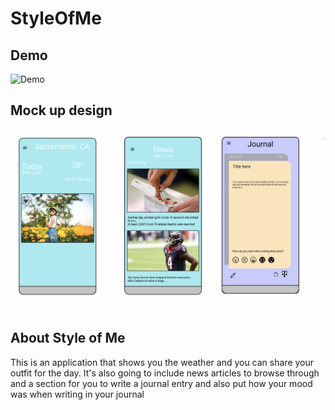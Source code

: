 # StyleOfMe

## Demo
![Demo](demo3.gif)
## Mock up design
<img src="SS/mockup.png" >


## About Style of Me

This is an application that shows you the weather and you can share your outfit for the day. It's also going to include news articles to browse through and a section for you to write a journal entry and also put how your mood was when writing in your journal
